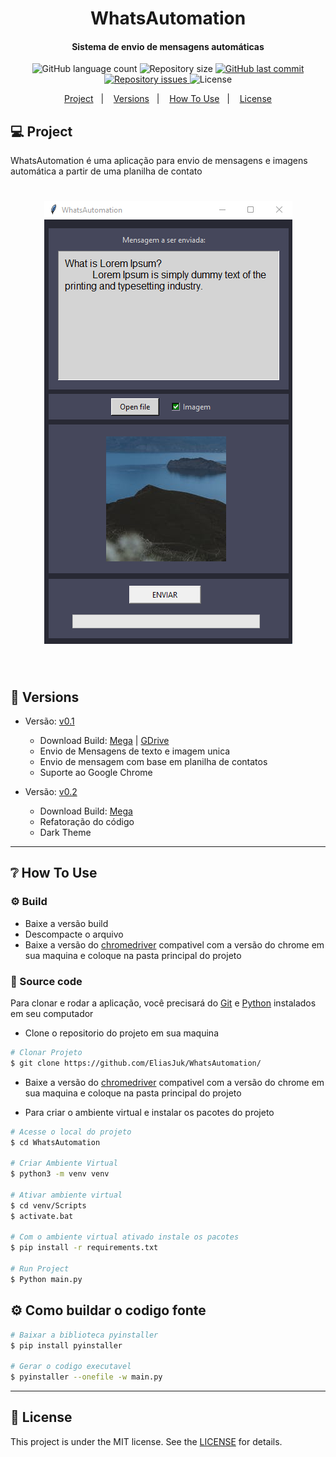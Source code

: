 <h1  align="center"> WhatsAutomation </h1>
<h4 align="center">Sistema de envio de mensagens automáticas</h4>

<p align="center">
  <img alt="GitHub language count" src="https://img.shields.io/github/languages/count/EliasJuk/WhatsAutomation">	
  <img alt="Repository size" src="https://img.shields.io/github/repo-size/EliasJuk/WhatsAutomation">
	
  <a href="https://github.com/EliasJuk/WhatsAutomation/commits/master">
    <img alt="GitHub last commit" src="https://img.shields.io/github/last-commit/EliasJuk/WhatsAutomation">
  </a>
  
  <a href="https://github.com/EliasJuk/WhatsAutomation/issues">
    <img alt="Repository issues" src="https://img.shields.io/github/issues/EliasJuk/WhatsAutomation">
  </a>
  
  <img alt="License" src="https://img.shields.io/badge/license-MIT-brightgreen"> 
<p>

<p align="center">
  <a href="#-project">Project</a>&nbsp;&nbsp;&nbsp;|&nbsp;&nbsp;&nbsp;
  <a href="#-Versions">Versions</a>&nbsp;&nbsp;&nbsp;|&nbsp;&nbsp;&nbsp;
  <a href="#-How-To-Use">How To Use</a>&nbsp;&nbsp;&nbsp;|&nbsp;&nbsp;&nbsp;
  <a href="#memo-license">License</a>
</p>

## 💻 Project

WhatsAutomation é uma aplicação para envio de mensagens e imagens automática a partir de uma planilha de contato

<h1 align="center">
    <img alt="interface" title="#interface" src="readme/screenshot.png"/>
</h1>

<p>&nbsp;</p>

## 📁 Versions
  - Versão: [v0.1](https://github.com/EliasJuk/WhatsAutomation/tree/main/versions/v0.1)
    - Download Build: [Mega](https://mega.nz/file/Oe5GxbRC#myeb1Nn9QWQWqRG1Mv_9sYLRtXp0Ma_CEEaHHa9OHq8) | [GDrive](https://mega.nz/file/Oe5GxbRC#myeb1Nn9QWQWqRG1Mv_9sYLRtXp0Ma_CEEaHHa9OHq8)
    - Envio de Mensagens de texto e imagem unica
    - Envio de mensagem com base em planilha de contatos
    - Suporte ao Google Chrome

  - Versão: [v0.2](https://github.com/EliasJuk/WhatsAutomation/tree/main/versions/v0.2)
    - Download Build: [Mega](https://mega.nz/file/qa4yRDKa#X85Kmzk1JaytdRRj-uMKllMtwz8SFKxBnCnrOs-x9HE)
    - Refatoração do código
    - Dark Theme
---

## ❔ How To Use
### :gear: Build
  - Baixe a versão build
  - Descompacte o arquivo
  - Baixe a versão do [chromedriver](https://chromedriver.chromium.org/downloads) compativel com a versão do chrome em sua maquina e coloque na pasta principal do projeto

### :page_facing_up: Source code

Para clonar e rodar a aplicação, você precisará do [Git](https://git-scm.com/) e [Python](https://www.python.org/) instalados em seu computador
- Clone o repositorio do projeto em sua maquina

```bash
# Clonar Projeto
$ git clone https://github.com/EliasJuk/WhatsAutomation/
```

- Baixe a versão do [chromedriver](https://chromedriver.chromium.org/downloads) compativel com a versão do chrome em sua maquina e coloque na pasta principal do projeto

- Para criar o ambiente virtual e instalar os pacotes do projeto
```bash
# Acesse o local do projeto
$ cd WhatsAutomation

# Criar Ambiente Virtual
$ python3 -m venv venv

# Ativar ambiente virtual
$ cd venv/Scripts
$ activate.bat

# Com o ambiente virtual ativado instale os pacotes
$ pip install -r requirements.txt

# Run Project
$ Python main.py
```
## :gear: Como buildar o codigo fonte

```bash
# Baixar a biblioteca pyinstaller
$ pip install pyinstaller

# Gerar o codigo executavel
$ pyinstaller --onefile -w main.py
```

---
## :memo: License

This project is under the MIT license. See the [LICENSE](LICENSE.md) for details.